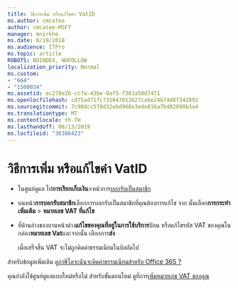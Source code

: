 ```yaml
---
title: วิธีการเพิ่ม หรือแก้ไขคำ VatID
ms.author: cmcatee
author: cmcatee-MSFT
manager: mnirkhe
ms.date: 6/19/2018
ms.audience: ITPro
ms.topic: article
ROBOTS: NOINDEX, NOFOLLOW
localization_priority: Normal
ms.custom:
- "664"
- "1500034"
ms.assetid: ec278e2b-cc7a-43be-8af5-f381a50d7471
ms.openlocfilehash: cd75ad71fc731047011627cabe24b74d8f342892
ms.sourcegitcommit: 7c90dcc570d32ebd968e3e4e816a7b482890b3a4
ms.translationtype: MT
ms.contentlocale: th-TH
ms.lasthandoff: 08/13/2019
ms.locfileid: "36386423"
---
```

# <a name="how-to-add-or-edit-a-vatid"></a>วิธีการเพิ่ม หรือแก้ไขคำ VatID

- ในศูนย์ดูแล ไป**การเรียกเก็บเงิน**\>หน้าการ[บอกรับเป็นสมาชิก](https://go.microsoft.com/fwlink/p/?linkid=842054)

- บนหน้า**การบอกรับสมาชิก**เลือกการบอกรับเป็นสมาชิกที่คุณต้องการแก้ไข จาก นั้นเลือก**การกระทำเพิ่มเติม** \> **หมายเลข VAT ที่แก้ไข**

- ที่ด้านล่างของบานหน้าต่าง**แก้ไขของคุณที่อยู่ในการใช้บริการ**ป้อน หรือแก้ไขรหัส VAT ของคุณในกล่อง**หมายเลข Vat**และจากนั้น เลือกการ**ส่ง**

    เมื่อเสร็จสิ้น VAT จะไม่ถูกคิดค่าธรรมเนียมในบิลถัดไป

สำหรับข้อมูลเพิ่มเติม ดู[ภาษีใดจะฉันจะคิดค่าธรรมเนียมสำหรับ Office 365 ?](https://docs.microsoft.com/en-us/office365/admin/subscriptions-and-billing/what-tax-will-i-be-charged)

คุณกำลังใช้ศูนย์ดูแลแบบใหม่หรือไม่ สำหรับขั้นตอนใหม่ ดูที่การ[เพิ่มหมายเลข VAT ของคุณ](https://docs.microsoft.com/en-us/office365/admin/subscriptions-and-billing/what-tax-will-i-be-charged?view=o365-worldwide#add-your-vat-id-eu-countries-only)